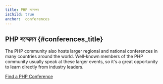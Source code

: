 ```yaml
---
title: PHP সম্মেলন
isChild: true
anchor:  conferences
---
```


## PHP সম্মেলন {#conferences_title}

The PHP community also hosts larger regional and national conferences in many countries around the world. Well-known
members of the PHP community usually speak at these larger events, so it's a great opportunity to learn directly from
industry leaders.

[Find a PHP Conference][php-conf]


[php-conf]: https://secure.php.net/conferences/index.php
